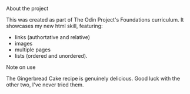 About the project

This was created as part of The Odin Project's Foundations curriculum. It showcases my new html skill, featuring: 
- links (authortative and relative)
- images
- multiple pages
- lists (ordered and unordered).

Note on use

The Gingerbread Cake recipe is genuinely delicious. Good luck with the other two, I've never tried them.